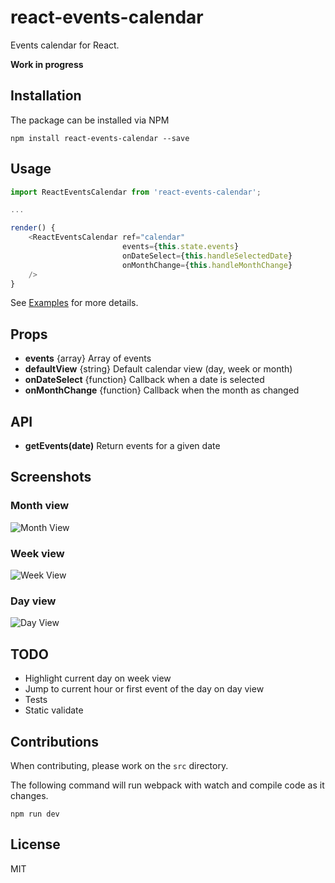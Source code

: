 # react-events-calendar
Events calendar for React.

**Work in progress**

## Installation
The package can be installed via NPM

```
npm install react-events-calendar --save
```


## Usage

```javascript
import ReactEventsCalendar from 'react-events-calendar';

...

render() {
    <ReactEventsCalendar ref="calendar"
                         events={this.state.events}
                         onDateSelect={this.handleSelectedDate}
                         onMonthChange={this.handleMonthChange}
    />
}
```
See [Examples](examples/) for more details.

## Props

- **events** {array} Array of events
- **defaultView** {string} Default calendar view (day, week or month)
- **onDateSelect** {function} Callback when a date is selected
- **onMonthChange** {function} Callback when the month as changed

## API
- **getEvents(date)** Return events for a given date

## Screenshots
### Month view

![Month View][1]  

[1]: https://raw.githubusercontent.com/almeidarruben/react-events-calendar/master/screenshots/month_view.png

### Week view

![Week View][2]  

[2]: https://raw.githubusercontent.com/almeidarruben/react-events-calendar/master/screenshots/week_view.png

### Day view

![Day View][3]  

[3]: https://raw.githubusercontent.com/almeidarruben/react-events-calendar/master/screenshots/day_view.png

## TODO
- Highlight current day on week view
- Jump to current hour or first event of the day on day view
- Tests
- Static validate

## Contributions
When contributing, please work on the `src` directory.

The following command will run webpack with watch and compile code as it changes.

```
npm run dev
```

## License
MIT
